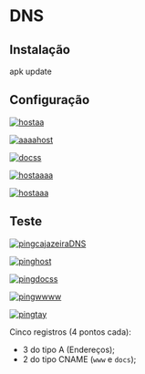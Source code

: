# DNS

## Instalação

apk update 

## Configuração

[![hostaa](https://i.im.ge/2024/01/04/3l29UD.hostaa.png)](https://im.ge/i/3l29UD)

[![aaaahost](https://i.im.ge/2024/01/04/3l2hjh.aaaahost.png)](https://im.ge/i/3l2hjh)

[![docss](https://i.im.ge/2024/01/04/3l2G1X.docss.png)](https://im.ge/i/3l2G1X)

[![hostaaaa](https://i.im.ge/2024/01/04/3lSohY.hostaaaa.png)](https://im.ge/i/3lSohY)

[![hostaaa](https://i.im.ge/2024/01/04/3l2YY0.hostaaa.png)](https://im.ge/i/3l2YY0)

## Teste


[![pingcajazeiraDNS](https://i.im.ge/2024/01/04/3XezU1.pingcajazeiraDNS.png)](https://im.ge/i/3XezU1)

[![pinghost](https://i.im.ge/2024/01/04/3l23UW.pinghost.png)](https://im.ge/i/3l23UW)

[![pingdocss](https://i.im.ge/2024/01/04/3lSTXM.pingdocss.png)](https://im.ge/i/3lSTXM)

[![pingwwww](https://i.im.ge/2024/01/04/3lS21P.pingwwww.png)](https://im.ge/i/3lS21P)

[![pingtay](https://i.im.ge/2024/01/04/3lSdZf.pingtay.png)](https://im.ge/i/3lSdZf)

Cinco registros (4 pontos cada):

- 3 do tipo A (Endereços);
- 2 do tipo CNAME (`www` e `docs`);
